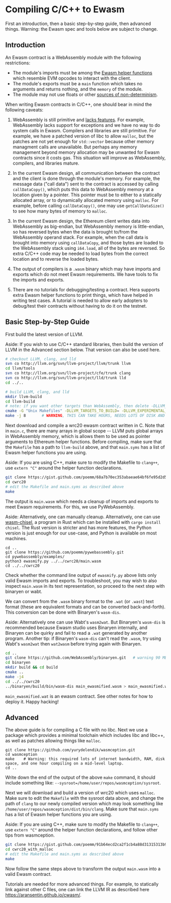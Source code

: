 # Compiling C/C++ to Ewasm

First an introduction, then a basic step-by-step guide, then advanced things. Warning: the Ewasm spec and tools below are subject to change.

## Introduction

An Ewasm contract is a WebAssembly module with the following restrictions:

- The module's imports must be among the [Ewasm helper functions](https://github.com/ewasm/design/blob/master/eth_interface.md) which resemble EVM opcodes to interact with the client.
- The module's exports must be a `main` function which takes no arguments and returns nothing, and the `memory` of the module.
- The module may not use floats or other [sources of non-determinism](https://github.com/WebAssembly/design/blob/master/Nondeterminism.md).

When writing Ewasm contracts in C/C++, one should bear in mind the following caveats:

1. WebAssembly is still primitive and [lacks features](https://github.com/WebAssembly/design/blob/master/FutureFeatures.md). For example, WebAssembly lacks support for exceptions and we have no way to do system calls in Ewasm. Compilers and libraries are still primitive. For example, we have a patched version of libc to allow `malloc`, but the patches are not yet enough for `std::vector` because other memory managment calls are unavailable. But perhaps any memory management beyond memory allocation may be unwanted for Ewasm contracts since it costs gas. This situation will improve as WebAssembly, compilers, and libraries mature.

1. In the current Ewasm design, all communication between the contract and the client is done through the module's memory. For example, the message data ("call data") sent to the contract is accessed by calling `callDataCopy()`, which puts this data to WebAssembly memory at a location given by a pointer. This pointer must be to either to a statically allocated array, or to dynamically allocated memory using `malloc`. For example, before calling `callDataCopy()`, one may use `getCallDataSize()` to see how many bytes of memory to `malloc`.

1. In the current Ewasm design, the Ethereum client writes data into WebAssembly as big-endian, but WebAssembly memory is little-endian, so has reversed bytes when the data is brought to/from the WebAssembly operand stack. For example, when the call data is brought into memory using `callDataCopy`, and those bytes are loaded to the WebAssembly stack using `i64.load`, all of the bytes are reversed. So extra C/C++ code may be needed to load bytes from the correct location and to reverse the loaded bytes.

1. The output of compilers is a `.wasm` binary which may have imports and exports which do not meet Ewasm requirements. We have tools to fix the imports and exports.

1. There are no tutorials for debugging/testing a contract. Hera supports extra Ewasm helper functions to print things, which have helped in writing test cases. A tutorial is needed to allow early adopters to debug/test their contracts without having to do it on the testnet.

## Basic Step-by-Step Guide

First build the latest version of LLVM.

Aside: If you wish to use C/C++ standard libraries, then build the version of LLVM in the Advanced section below. That version can also be used here.

```sh 
# checkout LLVM, clang, and lld
svn co http://llvm.org/svn/llvm-project/llvm/trunk llvm
cd llvm/tools
svn co http://llvm.org/svn/llvm-project/cfe/trunk clang
svn co http://llvm.org/svn/llvm-project/lld/trunk lld
cd ../..

# build LLVM, clang, and lld
mkdir llvm-build
cd llvm-build
# note: if you want other targets than WebAssembly, then delete -DLLVM_TARGETS_TO_BUILD=
cmake -G "Unix Makefiles" -DLLVM_TARGETS_TO_BUILD= -DLLVM_EXPERIMENTAL_TARGETS_TO_BUILD=WebAssembly ../llvm                 
make -j 8       # WARNING, THIS CAN TAKE HOURS, NEEDS LOTS OF DISK AND RAM, AND MAY CAUSE YOUR COMPUTER TO FREEZE. IF IT ERRORS, TRY AGAIN WITHOUT -j 8
``` 

Next download and compile a wrc20 ewasm contract written in C. Note that in `main.c`, there are many arrays in global scope -- LLVM puts global arrays in WebAssembly memory, which is allows them to be used as pointer arguments to Ethereum helper functions. Before compiling, make sure that the `Makefile` has a path to `llvm-build` above, and that `main.syms` has a list of Ewasm helper functions you are using.

Aside: If you are using C++, make sure to modify the Makefile to `clang++`, use `extern "C"` around the helper function declarations.

```sh
git clone https://gist.github.com/poemm/68a7b70ec353abaeae64bf6fe95d2d52.git cwrc20
cd cwrc20
# edit the Makefile and main.syms as described above
make
```

The output is `main.wasm` which needs a cleanup of imports and exports to meet Ewasm requirements. For this, we use PyWebAssembly.

Aside: Alternatively, one can manually cleanup. Alternatively, one can use [wasm-chisel](https://github.com/wasmx/wasm-chisel), a program in Rust which can be installed with `cargo install chisel`. The Rust version is stricter and has more features, the Python version is just enough for our use-case, and Python is available on most machines.

```
cd ..
git clone https://github.com/poemm/pywebassembly.git
cd pywebassembly/examples/
python3 ewasmify.py ../../cwrc20/main.wasm
cd ../../cwrc20
```

Check whether the command line output of `ewasmify.py` above lists only valid Ewasm imports and exports. To troubleshoot, you may wish to also inspect `main.wasm` in its text representation, so proceed to the next step with binaryen or wabt.

We can convert from the `.wasm` binary format to the `.wat` (or `.wast`) text format (these are equivalent formats and can be converted back-and-forth). This conversion can be done with Binaryen's `wasm-dis`.

Aside: Alternatively one can use Wabt's `wasm2wat`. But Binaryen's `wasm-dis` is recommended because Ewasm studio uses Binaryen internally, and Binaryen can be quirky and fail to read a `.wat` generated by another program. Another tip: if Binaryen's `wasm-dis` can't read the `.wasm`, try using Wabt's `wasm2wat` then `wat2wasm` before trying again with Binaryen.

```sh
cd ..
git clone https://github.com/WebAssembly/binaryen.git	# warning 90 MB, can also download precompiled binaries which are 15 MB
cd binaryen
mkdir build && cd build
cmake ..
make -j4
cd ../../cwrc20
../binaryen/build/bin/wasm-dis main_ewasmified.wasm > main_ewasmified.wat
```

`main_ewasmified.wat` is an ewasm contract. See other notes for how to deploy it. Happy hacking!


## Advanced

The above guide is for compiling a C file with no libc. Next we use a package which provides a minimal toolchain which includes libc and libc++, as well as patches allowing things like `malloc`.

```
git clone https://github.com/yurydelendik/wasmception.git
cd wasmception
make	# Warning: this required lots of internet bandwidth, RAM, disk space, and one hour compiling on a mid-level laptop.
cd ..
```
Write down the end of the output of the above `make` command, it should include something like: `--sysroot=/home/user/repos/wasmception/sysroot`.

Next we will download and build a version of wrc20 which uses `malloc`. Make sure to edit the `Makefile` with the sysroot data above, and change the path of `clang` to our newly compiled version which may look something like `/home/user/repos/wasmception/dist/bin/clang`. Make sure that `main.syms` has a list of Ewasm helper functions you are using.

Aside: If you are using C++, make sure to modify the Makefile to `clang++`, use `extern "C"` around the helper function declarations, and follow other tips from wasmception.

```sh
git clone https://gist.github.com/poemm/91b64ecd2ca2f1cb4a88d31315313b9b.git cwrc20_with_malloc
cd cwrc20_with_malloc
# edit the Makefile and main.syms as described above
make
```

Now follow the same steps above to transform the output `main.wasm` into a valid Ewasm contract.

Tutorials are needed for more advanced things. For example, to statically link against other C files, one can link the LLVM IR as described here https://aransentin.github.io/cwasm/.
